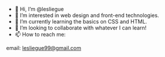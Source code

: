 - 👋 Hi, I’m @lesliegue
- 👀 I’m interested in web design and front-end technologies.
- 🌱 I’m currently learning the basics on CSS and HTML.
- 💞️ I’m looking to collaborate with whatever I can learn!
- 📫 How to reach me:

email: lesliegue99@gmail.com

<!---
lesliegue/lesliegue is a ✨ special ✨ repository because its `README.md` (this file) appears on your GitHub profile.
You can click the Preview link to take a look at your changes.
--->
